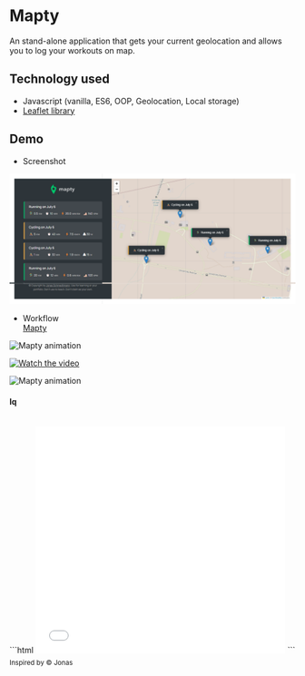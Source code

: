 # Mapty
An stand-alone application that gets your current geolocation and allows you to log your workouts on map.

## Technology used
- Javascript (vanilla, ES6, OOP, Geolocation, Local storage)
- [Leaflet library](https://leafletjs.com/)

## Demo 
* Screenshot <br>
<img src="./assets/mapty.png">

* Workflow <br>
[Mapty](https://j.gifs.com/pZqpqN.gif)


![Mapty animation](https://gifs.com/gif/Eq2Mqk)

[![Watch the video](https://gifs.com/gif/Eq2Mqk)](https://gifs.com/gif/Eq2Mqk)

![Mapty animation](https://j.gifs.com/Eq2Mqk.gif)

#### lq


<br>
```html
<iframe src='//gifs.com/embed/Eq2Mqk' frameborder='0' scrolling='no' width='440' height='400' style='-webkit-backface-visibility: hidden;-webkit-transform: scale(1);' ></iframe>
```
<sub>Inspired by &copy; Jonas</sub>

